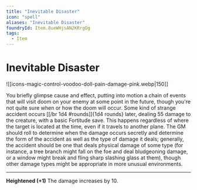```yaml
---
title: "Inevitable Disaster"
icon: "spell"
aliases: "Inevitable Disaster"
foundryId: Item.8ueWHjsAN2KRrgOg
tags:
  - Item
---
```


# Inevitable Disaster
![[icons-magic-control-voodoo-doll-pain-damage-pink.webp|150]]

You briefly glimpse cause and effect, putting into motion a chain of events that will visit doom on your enemy at some point in the future, though you're not quite sure when or how the doom will occur. Some kind of strange accident occurs [[/br 1d4 #rounds]]{1d4 rounds} later, dealing 55 damage to the creature, with a basic Fortitude save. This happens regardless of where the target is located at the time, even if it travels to another plane. The GM should roll to determine when the damage occurs secretly and determine the form of the accident as well as the type of damage it deals; generally, the accident should be one that deals physical damage of some type (for instance, a tree branch might fall on the foe and deal bludgeoning damage, or a window might break and fling sharp slashing glass at them), though other damage types might be appropriate in more unusual environments.

* * *

**Heightened (+1)** The damage increases by 10.
